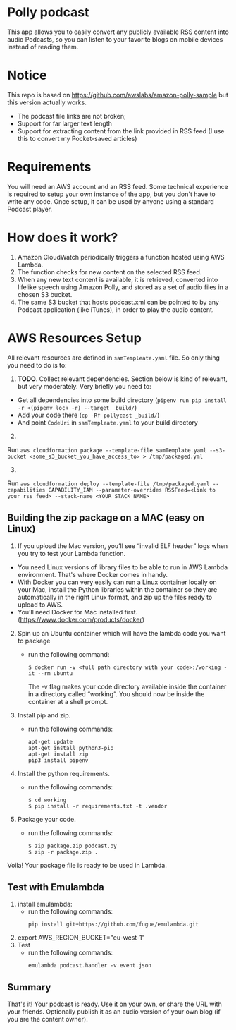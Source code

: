 # Polly podcast
This app allows you to easily convert any publicly available RSS content into audio Podcasts, so you can listen to your favorite blogs on mobile devices instead of reading them.

# Notice
This repo is based on https://github.com/awslabs/amazon-polly-sample but this version actually works.
* The podcast file links are not broken;
* Support for far larger text length
* Support for extracting content from the link provided in RSS feed (I use this to convert my Pocket-saved articles)


# Requirements
You will need an AWS account and an RSS feed.
Some technical experience is required to setup your own instance of the app, but you don't have to write any code. Once setup, it can be used by anyone using a standard Podcast player.

# How does it work?
1. Amazon CloudWatch periodically triggers a function hosted using AWS Lambda.
2. The function checks for new content on the selected RSS feed.
3. When any new text content is available, it is retrieved, converted into lifelike speech using Amazon Polly, and stored as a set of audio files in a chosen S3 bucket.
4. The same S3 bucket that hosts podcast.xml can be pointed to by any Podcast application (like iTunes), in order to play the audio content.

# AWS Resources Setup

All relevant resources are defined in `samTempleate.yaml` file.
So only thing you need to do is to:

1. **TODO**. Collect relevant dependencies.
Section below is kind of relevant, but very moderately.
Very briefly you need to:

* Get all dependencies into some build
  directory (`pipenv run pip install -r <(pipenv lock -r) --target _build/`)
* Add your code there (`cp -Rf pollycast _build/`)
* And point `CodeUri` in `samTempleate.yaml` to your build directory

2.
Run `aws cloudformation package --template-file samTemplate.yaml --s3-bucket <some_s3_bucket_you_have_access_to> > /tmp/packaged.yml`

3.
Run `aws cloudformation deploy --template-file /tmp/packaged.yaml --capabilities CAPABILITY_IAM --parameter-overrides RSSFeed=<link to your rss feed> --stack-name <YOUR STACK NAME>`

 
## Building the zip package on a MAC (easy on Linux)
1. If you upload the Mac version, you’ll see “invalid ELF header” logs when you try to test your Lambda function.
* You need Linux versions of library files to be able to run in AWS Lambda environment. That's where Docker comes in handy. 
* With Docker you can very easily can run a Linux container locally on your Mac, install the Python libraries within the container so they are automatically in the right Linux format, and zip up the files ready to upload to AWS. 
* You’ll need Docker for Mac installed first. (https://www.docker.com/products/docker)

2. Spin up an Ubuntu container which will have the lambda code you want to package
    * run the following command:

        ```
        $ docker run -v <full path directory with your code>:/working -it --rm ubuntu
        ```
        The -v flag makes your code directory available inside the container in a directory called “working”.
        You should now be inside the container at a shell prompt.

3. Install pip and zip.
    * run the following commands:    
        ```
        apt-get update
        apt-get install python3-pip
        apt-get install zip
        pip3 install pipenv
        ```

4. Install the python requirements.
    * run the following commands:    
        ```
        $ cd working
        $ pip install -r requirements.txt -t .vendor
        ```

5. Package your code.
    * run the following commands:
        ```
        $ zip package.zip podcast.py
        $ zip -r package.zip .
        ```

Voila! Your package file is ready to be used in Lambda.


## Test with Emulambda
1. install emulambda:
    * run the following commands:
        ```
        pip install git+https://github.com/fugue/emulambda.git
        ```
2. export AWS_REGION_BUCKET="eu-west-1"
3. Test
    * run the following commands:
        ```
        emulambda podcast.handler -v event.json
        ```

## Summary
That's it! Your podcast is ready. Use it on your own, or share the URL with your friends. Optionally publish it as an audio version of your own blog (if you are the content owner).


